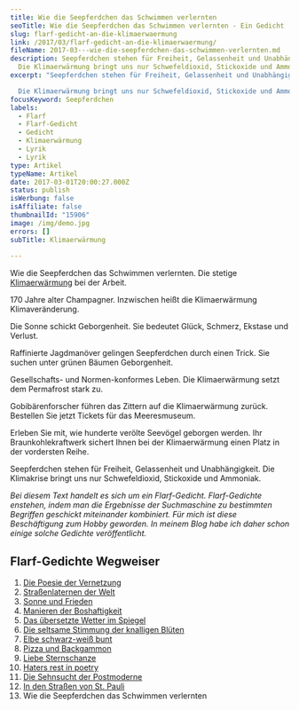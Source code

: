 ```yaml
---
title: Wie die Seepferdchen das Schwimmen verlernten
seoTitle: Wie die Seepferdchen das Schwimmen verlernten - Ein Gedicht
slug: flarf-gedicht-an-die-klimaerwaermung
link: /2017/03/flarf-gedicht-an-die-klimaerwaermung/
fileName: 2017-03---wie-die-seepferdchen-das-schwimmen-verlernten.md
description: Seepferdchen stehen für Freiheit, Gelassenheit und Unabhängigkeit.
  Die Klimaerwärmung bringt uns nur Schwefeldioxid, Stickoxide und Ammoniak.
excerpt: "Seepferdchen stehen für Freiheit, Gelassenheit und Unabhängigkeit.\r

  Die Klimaerwärmung bringt uns nur Schwefeldioxid, Stickoxide und Ammoniak."
focusKeyword: Seepferdchen
labels:
  - Flarf
  - Flarf-Gedicht
  - Gedicht
  - Klimaerwärmung
  - Lyrik
  - Lyrik
type: Artikel
typeName: Artikel
date: 2017-03-01T20:00:27.000Z
status: publish
isWerbung: false
isAffiliate: false
thumbnailId: "15906"
image: /img/demo.jpg
errors: []
subTitle: Klimaerwärmung
  
---
```


Wie die Seepferdchen das Schwimmen verlernten. Die stetige
[Klimaerwärmung](/2017/02/klimaschutz-und-vegane-ernaehrung/) bei der Arbeit.

170 Jahre alter Champagner. Inzwischen heißt die Klimaerwärmung
Klimaveränderung.

Die Sonne schickt Geborgenheit. Sie bedeutet Glück, Schmerz, Ekstase und
Verlust.

Raffinierte Jagdmanöver gelingen Seepferdchen durch einen Trick. Sie suchen
unter grünen Bäumen Geborgenheit.

Gesellschafts- und Normen-konformes Leben. Die Klimaerwärmung setzt dem
Permafrost stark zu.

Gobibärenforscher führen das Zittern auf die Klimaerwärmung zurück. Bestellen
Sie jetzt Tickets für das Meeresmuseum.

Erleben Sie mit, wie hunderte verölte Seevögel geborgen werden. Ihr
Braunkohlekraftwerk sichert Ihnen bei der Klimaerwärmung einen Platz in der
vordersten Reihe.

Seepferdchen stehen für Freiheit, Gelassenheit und Unabhängigkeit. Die
Klimakrise bringt uns nur Schwefeldioxid, Stickoxide und Ammoniak.

_Bei diesem Text handelt es sich um ein Flarf-Gedicht. Flarf-Gedichte enstehen,
indem man die Ergebnisse der Suchmaschine zu bestimmten Begriffen geschickt
miteinander kombiniert. Für mich ist diese Beschäftigung zum Hobby geworden. In
meinem Blog habe ich daher schon einige solche Gedichte veröffentlicht._

## Flarf-Gedichte Wegweiser

1.  [Die Poesie der Vernetzung](/2016/03/flarf-inspiration-aus-dem-internet-die-poesie-der-vernetzung/)
1.  [Straßenlaternen der Welt](/2016/03/strassenlaternen-der-welt-eine-romantische-bildergalerie/)
1.  [Sonne und Frieden](/2016/03/sonne-und-frieden/)
1.  [Manieren der Boshaftigkeit](/2016/04/manieren-der-boshaftigkeit/)
1.  [Das übersetzte Wetter im Spiegel](/2016/05/das-uebersetzte-wetter-im-spiegel/)
1.  [Die seltsame Stimmung der knalligen Blüten](/2016/10/die-seltsame-stimmung-der-knalligen-blueten/)
1.  [Elbe schwarz-weiß bunt](/2017/01/elbe-schwarz-weiss-bunt-bildergalerie-mit-flarfgedicht/)
1.  [Pizza und Backgammon](/2017/01/drei-koenige/)
1.  [Liebe Sternschanze](/2017/01/liebe-sternschanze/)
1.  [Haters rest in poetry](/2017/02/haters-rest-in-poetry/)
1.  [Die Sehnsucht der Postmoderne](/2017/02/die-sehnsucht-der-postmoderne/)
1.  [In den Straßen von St. Pauli](/2017/02/dauerregen-stpauli/)
1.  Wie die Seepferdchen das Schwimmen verlernten

  